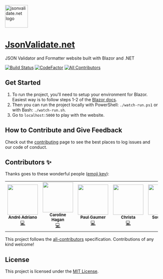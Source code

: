 <img src="src/JsonValidate/wwwroot/images/logo.png" alt="jsonvalidate.net logo" height="75" />

[JsonValidate.net](https://www.jsonvalidate.net)
============

JSON Validator and Formatter website built with Blazor and .NET

[![Build Status](https://dev.azure.com/marcusturewicz/jsonvalidate.net/_apis/build/status/marcusturewicz.jsonvalidate.net?branchName=master)](https://dev.azure.com/marcusturewicz/jsonvalidate.net/_build/latest?definitionId=3&branchName=master)
[![CodeFactor](https://www.codefactor.io/repository/github/marcusturewicz/jsonvalidate.net/badge)](https://www.codefactor.io/repository/github/marcusturewicz/jsonvalidate.net)
[![All Contributors](https://img.shields.io/badge/all_contributors-6-orange.svg?style=flat-square)](#contributors)

## Get Started

1. To run the project, you'll need to setup your environment for Blazor. Easiest way is to follow steps 1-2 of the [Blazor docs](https://docs.microsoft.com/en-gb/aspnet/core/blazor/get-started?view=aspnetcore-3.1).
2. Then you can run the project locally with PowerShell:
`./watch-run.ps1` or with Bash:
`./watch-run.sh`.
3. Go to `localhost:5000` to play with the website.
## How to Contribute and Give Feedback

Check out the [contributing](CONTRIBUTING.md) page to see the best places to log issues and our code of conduct.

## Contributors ✨

Thanks goes to these wonderful people ([emoji key](https://allcontributors.org/docs/en/emoji-key)):

<!-- ALL-CONTRIBUTORS-LIST:START - Do not remove or modify this section -->
<!-- prettier-ignore-start -->
<!-- markdownlint-disable -->
<table>
  <tr>
    <td align="center"><a href="http://linkedin.com/in/andreadriano/"><img src="https://avatars2.githubusercontent.com/u/16901251?v=4" width="100px;" alt=""/><br /><sub><b>André Adriano</b></sub></a><br /><a href="https://github.com/marcusturewicz/jsonvalidate.net/commits?author=andre000" title="Code">💻</a></td>
    <td align="center"><a href="http://www.blueocto.co.uk"><img src="https://avatars1.githubusercontent.com/u/1690478?v=4" width="100px;" alt=""/><br /><sub><b>Caroline Hagan</b></sub></a><br /><a href="https://github.com/marcusturewicz/jsonvalidate.net/commits?author=blueocto" title="Code">💻</a></td>
    <td align="center"><a href="https://paulgaumer.com"><img src="https://avatars3.githubusercontent.com/u/17173804?v=4" width="100px;" alt=""/><br /><sub><b>Paul Gaumer</b></sub></a><br /><a href="https://github.com/marcusturewicz/jsonvalidate.net/commits?author=paulgaumer" title="Code">💻</a></td>
    <td align="center"><a href="https://christaweaver.com"><img src="https://avatars0.githubusercontent.com/u/16121690?v=4" width="100px;" alt=""/><br /><sub><b>Christa</b></sub></a><br /><a href="https://github.com/marcusturewicz/jsonvalidate.net/commits?author=cweave" title="Code">💻</a></td>
    <td align="center"><a href="https://github.com/souravdasslg"><img src="https://avatars3.githubusercontent.com/u/9268592?v=4" width="100px;" alt=""/><br /><sub><b>Sourav Das</b></sub></a><br /><a href="https://github.com/marcusturewicz/jsonvalidate.net/commits?author=souravdasslg" title="Code">💻</a></td>
    <td align="center"><a href="https://github.com/Pr0ftR3gret"><img src="https://avatars0.githubusercontent.com/u/54450869?v=4" width="100px;" alt=""/><br /><sub><b>Pr0ftR3gret</b></sub></a><br /><a href="https://github.com/marcusturewicz/jsonvalidate.net/commits?author=Pr0ftR3gret" title="Code">💻</a></td>
    <td align="center"><a href="https://www.microsoft.com"><img src="https://avatars0.githubusercontent.com/u/7679720?v=4" width="100px;" alt=""/><br /><sub><b>David Pine</b></sub></a><br /><a href="https://github.com/marcusturewicz/jsonvalidate.net/commits?author=IEvangelist" title="Code">💻</a></td>
  </tr>
</table>

<!-- markdownlint-enable -->
<!-- prettier-ignore-end -->
<!-- ALL-CONTRIBUTORS-LIST:END -->

This project follows the [all-contributors](https://github.com/all-contributors/all-contributors) specification. Contributions of any kind welcome!

## License

This project is licensed under the [MIT License](LICENSE).